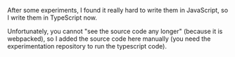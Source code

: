 After some experiments, I found it really hard to write them in JavaScript, so I write them in TypeScript now.

Unfortunately, you cannot "see the source code any longer" (because it is webpacked), so I added the source code here manually (you need the experimentation repository to run the typescript code).